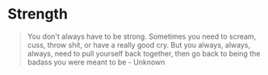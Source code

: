 # Strength

> You don't always have to be strong. Sometimes you need to scream, cuss, throw shit, or have a really good cry. But you always, always, always, need to pull yourself back together, then go back to being the badass you were meant to be - Unknown
